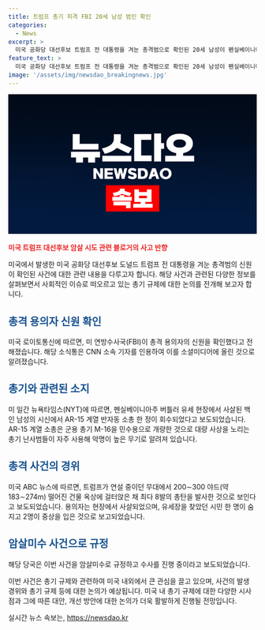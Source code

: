 ```yaml
---
title: 트럼프 총기 피격 FBI 20세 남성 범인 확인
categories:
  - News
excerpt: >
  미국 공화당 대선후보 트럼프 전 대통령을 겨눈 총격범으로 확인된 20세 남성이 펜실베이니아 거주자로 확인됐습니다. FBI는 총격 용의자의 신원을 확인했지만 이름은 아직 공개되지 않았습니다. AR-15 반자동 소총 한 정이 회수되었고, 총격범은 트럼프 연설 중이던 건물 옥상에서 최대 8발의 총탄을 발사한 후 사살됐으며, 1명이 사망하고 2명이 중상을 입었습니다. 사건은 암살미수로 규정되어 수사 중입니다. (150자)
feature_text: >
  미국 공화당 대선후보 트럼프 전 대통령을 겨눈 총격범으로 확인된 20세 남성이 펜실베이니아 거주자로 확인됐습니다. FBI는 총격 용의자의 신원을 확인했지만 이름은 아직 공개되지 않았습니다. AR-15 반자동 소총 한 정이 회수되었고, 총격범은 트럼프 연설 중이던 건물 옥상에서 최대 8발의 총탄을 발사한 후 사살됐으며, 1명이 사망하고 2명이 중상을 입었습니다. 사건은 암살미수로 규정되어 수사 중입니다. (150자)
image: '/assets/img/newsdao_breakingnews.jpg'
---
```


<p><img src="/assets/img/newsdao_breakingnews.jpg" alt="ontimetimes 속보" /></p>

<p><b><span style="color: #ee2323;">미국 트럼프 대선후보 암살 시도 관련 블로거의 사고 반향</span></b></p>

<p>미국에서 발생한 미국 공화당 대선후보 도널드 트럼프 전 대통령을 겨눈 총격범의 신원이 확인된 사건에 대한 관련 내용을 다루고자 합니다. 해당 사건과 관련된 다양한 정보를 살펴보면서 사회적인 이슈로 떠오르고 있는 총기 규제에 대한 논의를 전개해 보고자 합니다.</p>

<h2><span style="color: #1a5490;">총격 용의자 신원 확인</span></h2>

<p>미국 로이토통신에 따르면, 미 연방수사국(FBI)이 총격 용의자의 신원을 확인했다고 전해졌습니다. 해당 소식통은 CNN 소속 기자를 인용하여 이를 소셜미디어에 올린 것으로 알려졌습니다.</p>

<h2><span style="color: #1a5490;">총기와 관련된 소지</h2>

<p>미 일간 뉴욕타임스(NYT)에 따르면, 펜실베이니아주 버틀러 유세 현장에서 사살된 백인 남성의 시신에서 AR-15 계열 반자동 소총 한 정이 회수되었다고 보도되었습니다. AR-15 계열 소총은 군용 총기 M-16을 민수용으로 개량한 것으로 대량 사상을 노리는 총기 난사범들이 자주 사용해 악명이 높은 무기로 알려져 있습니다.</p>

<h2><span style="color: #1a5490;">총격 사건의 경위</h2>

<p>미국 ABC 뉴스에 따르면, 트럼프가 연설 중이던 무대에서 200∼300 야드(약 183∼274m) 떨어진 건물 옥상에 걸터앉은 채 최다 8발의 총탄을 발사한 것으로 보인다고 보도되었습니다. 용의자는 현장에서 사살되었으며, 유세장을 찾았던 시민 한 명이 숨지고 2명이 중상을 입은 것으로 보고되었습니다.</p>

<h2><span style="color: #1a5490;">암살미수 사건으로 규정</h2>

<p>해당 당국은 이번 사건을 암살미수로 규정하고 수사를 진행 중이라고 보도되었습니다.</p>

<p>이번 사건은 총기 규제와 관련하여 미국 내외에서 큰 관심을 끌고 있으며, 사건의 발생 경위와 총기 규제 등에 대한 논의가 예상됩니다. 미국 내 총기 규제에 대한 다양한 시사점과 그에 따른 대안, 개선 방안에 대한 논의가 더욱 활발하게 진행될 전망입니다.</p>

<p data-ke-size="size16"></p>
실시간 뉴스 속보는, <a href="https://newsdao.kr" rel="dofollow">https://newsdao.kr</a>


